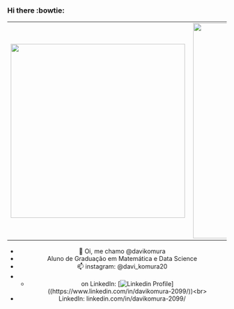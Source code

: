 ### Hi there :bowtie:
<center>
<table>
    <tr>
        <td><img width="400px" align="left" src="https://github-readme-stats.vercel.app/api/top-langs/?username=davikomura&hide=html&layout=compact&theme=tokyonight" /></td>
        <td><img width="495px" align="left" src="https://github-readme-stats.vercel.app/api?username=davikomura&theme=tokyonight"/></td>
    </tr>   
</table>



- 👋 Oi, me chamo @davikomura
- Aluno de Graduação em Matemática e Data Science
- 📫 instagram: @davi_komura20
- * on LinkedIn: [![Linkedin Profile](https://img.shields.io/badge/-LinkedIn_Profile-0072b1?style=flat&logo=Linkedin&logoColor=white&link=(https://www.linkedin.com/in/davikomura-2099/))]((https://www.linkedin.com/in/davikomura-2099/))<br>
-  LinkedIn: linkedin.com/in/davikomura-2099/

<!---
davikomura/davikomura is a ✨ special ✨ repository because its `README.md` (this file) appears on your GitHub profile.
You can click the Preview link to take a look at your changes.
--->

